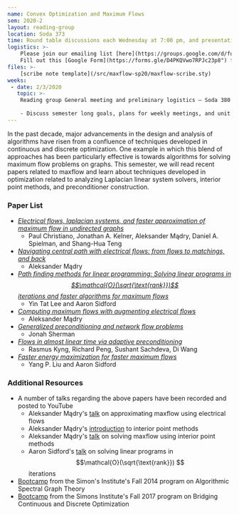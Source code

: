 ```yaml
---
name: Convex Optimization and Maximum Flows
sem: 2020-2
layout: reading-group
location: Soda 373 
time: Round table discussions each Wednesday at 7:00 pm, and presentations each Friday at 6:00 pm 
logistics: >-
    Please join our emailing list [here](https://groups.google.com/d/forum/ugtcs-maxflow-sp20) to stay up to date with current events. 
    Fill out this [Google Form](https://forms.gle/D4PKQVwo7RPJc23p8") for course units.
files: >- 
    [scribe note template](/src/maxflow-sp20/maxflow-scribe.sty)
weeks:
 - date: 2/3/2020
   topic: >-
    Reading group General meeting and preliminary logistics — Soda 380 @ 7:00pm
    
    - Discuss semester long goals, plans for weekly meetings, and unit requirements.
---
```


In the past decade, major advancements in the design and analysis of algorithms have risen from a confluence of techniques developed in continuous and discrete optimization. 
One example in which this blend of approaches has been particularly effective is towards algorithms for solving maximum flow problems on graphs. 
This semester, we will read recent papers related to maxflow and learn about techniques developed in optimization related to analyzing Laplacian linear system solvers, interior point methods, and preconditioner construction.

### Paper List

- [_Electrical flows, laplacian systems, and faster approximation of maximum flow in undirected graphs_](https://arxiv.org/abs/1010.2921)
  - Paul Christiano, Jonathan A. Kelner, Aleksander M&#261;dry, Daniel A. Spielman, and Shang-Hua Teng
- [_Navigating central path with electrical flows: from flows to matchings, and back_](https://arxiv.org/abs/1307.2205)
  - Aleksander M&#261;dry
- [_Path finding methods for linear programming: Solving linear programs in $$\mathcal{O}(\sqrt{\text{rank}})$$ iterations and faster algorithms for maximum flows_](https://arxiv.org/abs/1312.6677)
  - Yin Tat Lee and Aaron Sidford
- [_Computing maximum flows with augmenting electrical flows_](https://people.csail.mit.edu/madry/docs/aug_flow.pdf)
  - Aleksander M&#261;dry
- [_Generalized preconditioning and network flow problems_](https://arxiv.org/abs/1606.07425)
  - Jonah Sherman
- [_Flows in almost linear time via adaptive preconditioning_](https://arxiv.org/abs/1906.10340)
  - Rasmus Kyng, Richard Peng, Sushant Sachdeva, Di Wang
- [_Faster energy maximization for faster maximum flows_](https://arxiv.org/abs/1910.14276)
  - Yang P. Liu and Aaron Sidford

### Additional Resources

- A number of talks regarding the above papers have been recorded and posted to YouTube
  - Aleksander Mądry's [talk](https://www.youtube.com/watch?v=sgCq7g67920) on approximating maxflow using electrical flows
  - Aleksander Mądry's [introduction](https://www.youtube.com/watch?v=OJPj2-lkqMo) to interior point methods
  - Aleksander Mądry's [talk](https://www.youtube.com/watch?v=ZIxp0rPEQ_c) on solving maxflow using interior point methods
  - Aaron Sidford's [talk](https://www.youtube.com/watch?v=4ZyqCOrszLc) on solving linear programs in $$\mathcal{O}(\sqrt{\text{rank}}) $$ iterations
- [Bootcamp](https://simons.berkeley.edu/workshops/spectral2014-boot-camp) from the Simon's Institute's Fall 2014 program on Algorithmic Spectral Graph Theory
- [Bootcamp](https://simons.berkeley.edu/workshops/optimization2017-boot-camp) from the Simons Institute's Fall 2017 program on Bridging Continuous and Discrete Optimization
